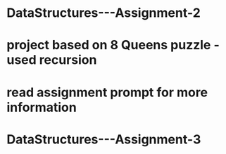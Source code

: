 # DataStructures---Assignment-2
# project based on 8 Queens puzzle - used recursion
# read assignment prompt for more information
# DataStructures---Assignment-3
